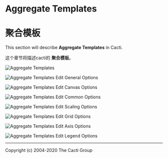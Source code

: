 # Aggregate Templates

# 聚合模板

This section will describe **Aggregate Templates** in Cacti.

这个章节将描述cacti的 **聚合模板**。

![Aggregate Templates](images/aggregate-templates.png)

![Aggregate Templates Edit General Options](images/aggregate-templates-edit1.png)

![Aggregate Templates Edit Canvas Options](images/aggregate-templates-edit2.png)

![Aggregate Templates Edit Common Options](images/aggregate-templates-edit3.png)

![Aggregate Templates Edit Scaling Options](images/aggregate-templates-edit4.png)

![Aggregate Templates Edit Grid Options](images/aggregate-templates-edit5.png)

![Aggregate Templates Edit Axis Options](images/aggregate-templates-edit6.png)

![Aggregate Templates Edit Legend Options](images/aggregate-templates-edit7.png)

---
Copyright (c) 2004-2020 The Cacti Group
